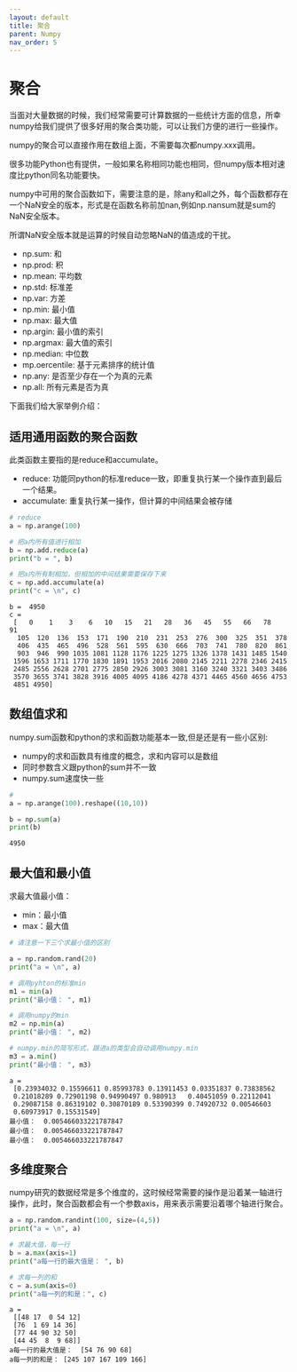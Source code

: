 ```yaml
---
layout: default
title: 聚合
parent: Numpy
nav_order: 5
---
```


# 聚合

当面对大量数据的时候，我们经常需要可计算数据的一些统计方面的信息，所幸numpy给我们提供了很多好用的聚合类功能，可以让我们方便的进行一些操作。

numpy的聚合可以直接作用在数组上面，不需要每次都numpy.xxx调用。

很多功能Python也有提供，一般如果名称相同功能也相同，但numpy版本相对速度比python同名功能要快。

numpy中可用的聚合函数如下，需要注意的是，除any和all之外，每个函数都存在一个NaN安全的版本，形式是在函数名称前加nan,例如np.nansum就是sum的NaN安全版本。
        
所谓NaN安全版本就是运算的时候自动忽略NaN的值造成的干扰。

- np.sum: 和
- np.prod: 积
- np.mean: 平均数
- np.std: 标准差
- np.var: 方差
- np.min: 最小值
- np.max: 最大值
- np.argin: 最小值的索引
- np.argmax: 最大值的索引
- np.median: 中位数
- mp.oercentile: 基于元素排序的统计值
- np.any: 是否至少存在一个为真的元素
- np.all: 所有元素是否为真

下面我们给大家举例介绍：


## 适用通用函数的聚合函数

此类函数主要指的是reduce和accumulate。
- reduce: 功能同python的标准reduce一致，即重复执行某一个操作直到最后一个结果。
- accumulate: 重复执行某一操作，但计算的中间结果会被存储


```python
# reduce
a = np.arange(100)

# 把a内所有值进行相加
b = np.add.reduce(a)
print("b = ", b)

# 把a内所有制相加，但相加的中间结果需要保存下来
c = np.add.accumulate(a)
print("c = \n", c)

```

    b =  4950
    c = 
     [   0    1    3    6   10   15   21   28   36   45   55   66   78   91
      105  120  136  153  171  190  210  231  253  276  300  325  351  378
      406  435  465  496  528  561  595  630  666  703  741  780  820  861
      903  946  990 1035 1081 1128 1176 1225 1275 1326 1378 1431 1485 1540
     1596 1653 1711 1770 1830 1891 1953 2016 2080 2145 2211 2278 2346 2415
     2485 2556 2628 2701 2775 2850 2926 3003 3081 3160 3240 3321 3403 3486
     3570 3655 3741 3828 3916 4005 4095 4186 4278 4371 4465 4560 4656 4753
     4851 4950]


## 数组值求和

numpy.sum函数和python的求和函数功能基本一致,但是还是有一些小区别:
- numpy的求和函数具有维度的概念，求和内容可以是数组
- 同时参数含义跟python的sum并不一致
- numpy.sum速度快一些


```python
# 
a = np.arange(100).reshape((10,10))

b = np.sum(a)
print(b)
```

    4950


## 最大值和最小值

求最大值最小值：
- min：最小值
- max：最大值


```python
# 请注意一下三个求最小值的区别

a = np.random.rand(20)
print("a = \n", a)

# 调用pyhton的标准min
m1 = min(a)
print("最小值： ", m1)

# 调用numpy的min
m2 = np.min(a)
print("最小值： ", m2)

# numpy.min的简写形式，跟进a的类型会自动调用numpy.min
m3 = a.min()
print("最小值： ", m3)
```

    a = 
     [0.23934032 0.15596611 0.85993783 0.13911453 0.03351837 0.73838562
     0.21018289 0.72901198 0.94990497 0.980913   0.40451059 0.22112041
     0.29087158 0.86319102 0.30870189 0.53390399 0.74920732 0.00546603
     0.60973917 0.15531549]
    最小值：  0.005466033221787847
    最小值：  0.005466033221787847
    最小值：  0.005466033221787847


## 多维度聚合

numpy研究的数据经常是多个维度的，这时候经常需要的操作是沿着某一轴进行操作，此时，聚合函数都会有一个参数axis，用来表示需要沿着哪个轴进行聚合。



```python
a = np.random.randint(100, size=(4,5))
print("a = \n", a)

# 求最大值，每一行
b = a.max(axis=1)
print("a每一行的最大值是： ", b)

# 求每一列的和
c = a.sum(axis=0)
print("a每一列的和是：", c)
```

    a = 
     [[48 17  0 54 12]
     [76  1 69 14 36]
     [77 44 90 32 50]
     [44 45  8  9 68]]
    a每一行的最大值是：  [54 76 90 68]
    a每一列的和是： [245 107 167 109 166]


